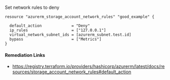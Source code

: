 
Set network rules to deny

```hcl
resource "azurerm_storage_account_network_rules" "good_example" {
  
  default_action             = "Deny"
  ip_rules                   = ["127.0.0.1"]
  virtual_network_subnet_ids = [azurerm_subnet.test.id]
  bypass                     = ["Metrics"]
}
```

#### Remediation Links
 - https://registry.terraform.io/providers/hashicorp/azurerm/latest/docs/resources/storage_account_network_rules#default_action
        